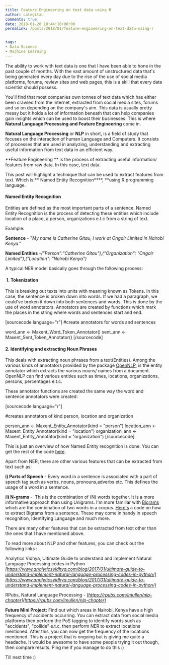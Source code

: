 ```yaml
---
title: Feature Engineering on text data using R
author: categitau
comments: true
date: 2018-01-28 18:44:18+00:00
permalink: /posts/2018/01/feature-engineering-on-text-data-using-r


tags:
- Data Science
- Machine Learning
---
```


The ability to work with text data is one that I have been able to hone in the past couple of months. With the vast amount of unstructured data that's being generated every day due to the rise of the use of social media platforms, forums, review sites and web pages, this is a skill that every data scientist should possess.<!-- more -->

You'll find that most companies own tonnes of text data which has either been crawled from the Internet, extracted from social media sites, forums and so on depending on the company's aim. This data is usually pretty messy but it holds a lot of information beneath that can help companies gain insights which can be used to boost their businesses. This is where **Natural Language Processing and Feature Engineering** come in.

**Natural Language Processing** or **NLP** in short, is a field of study that focuses on the interaction of human Language and Computers. It consists of processes that are used in analyzing, understanding and extracting useful information from text data in an efficient way.

**Feature Engineering ** is the process of extracting useful information/ features from raw data. In this case, text data.

This post will highlight a technique that can be used to extract features from text. Which is:** Named Entity Recognition****, **using R programming language.


#### **Named Entity Recognition**


Entities are defined as the most important parts of a sentence. Named Entity Recognition is the process of detecting these entities which include location of a place, a person, organizations e.t.c from a string of text.

Example:

**Sentence** - "_My name is Catherine Gitau, I work at Ongair Limited in Nairobi Kenya_."

**Named Entities** -_("Person":"Catherine Gitau"),("Organization": "Ongair Limited"),("Location": "Nairobi Kenya")_

A typical NER model basically goes through the following process:


####  1. Tokenization


This is breaking out texts into units with meaning known as Tokens. In this case, the sentence is broken down into words. If we had a paragraph, we could've broken it down into both sentences and words. This is done by the use of word annotators. Annotators are created by functions which mark the places in the string where words and sentences start and end.

[sourcecode language="r"]
#create annotators for words and sentences

word_ann <- Maxent_Word_Token_Annotator()
sent_ann <- Maxent_Sent_Token_Annotator()
[/sourcecode]




#### 2. Identifying and extracting Noun Phrases


This deals with extracting noun phrases from a text(Entities). Among the various kinds of annotators provided by the package [OpenNLP](https://www.rdocumentation.org/packages/openNLP/versions/0.0-7), is the entity annotator which extracts the various nouns/ names from a document. OpenNLP can find various entities such as times, locations, organizations, persons, percentages e.t.c.

These annotator functions are created the same way the word and sentence annotators were created:

[sourcecode language="r"]

#creates annotators of kind person, location and organization

person_ann <- Maxent_Entity_Annotator(kind = "person")
location_ann <- Maxent_Entity_Annotator(kind = "location")
organization_ann <- Maxent_Entity_Annotator(kind = "organization")
[/sourcecode]





This is just an overview of how Named Entity recognition is done. You can get the rest of the code [here](https://gist.github.com/CateGitau/3eac49225636ffdd7cc9268f4f1c94c6).

Apart from NER, there are other various features that can be extracted from text such as:

**i) Parts of Speech** - Every word in a sentence is associated with a part of speech tag such as verbs, nouns, pronouns,adverbs etc. This defines the usage of a word in a sentence.

i**i) N-grams** -  This is the combination of (N) words together. It is a more informative approach than using Unigrams. I'm more familiar with [Bigrams](https://en.wikipedia.org/wiki/Bigram) which are the combination of two words in a corpus. [Here's](https://gist.github.com/CateGitau/35fe4406005ea7d738c8c4cf02070f71) a code on how to extract Bigrams from a sentence. These may come in handy in speech recognition, Identifying Language and much more.

There are many other features that can be extracted from text other than the ones that I have mentioned above.

To read more about NLP and other features, you can check out the following links :

Analytics Vidhya, Ultimate Guide to understand and implement Natural Language Processing codes in Python -_[https://www.analyticsvidhya.com/blog/2017/01/ultimate-guide-to-understand-implement-natural-language-processing-codes-in-python/](https://www.analyticsvidhya.com/blog/2017/01/ultimate-guide-to-understand-implement-natural-language-processing-codes-in-python/)_

RPubs, Natural Language Processing - _[https://rpubs.com/lmullen/nlp-chapter](https://rpubs.com/lmullen/nlp-chapter)_

**Future Mini Project:** Find out which areas in Nairobi, Kenya have a high frequency of accidents occurring. You can extract data from social media platforms then perform the PoS tagging to identify words such as "accidents", "collide" e.t.c, then perform NER to extract locations mentioned. After this, you can now get the frequency of the locations mentioned. This is a project that is ongoing but is giving me quite a headache. It would be awesome to have some people trying it out though, then compare results. Ping me if you manage to do this :)

Till next time :)

